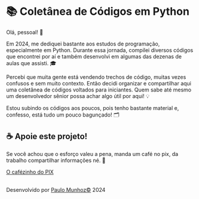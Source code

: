 <!DOCTYPE html>
<html lang="en">
<head>
    <meta charset="UTF-8">
    <meta name="viewport" content="width=device-width, initial-scale=1.0">
    <title>Coletânea de Códigos Python</title>
</head>
<body>
    <h1>📚 Coletânea de Códigos em Python</h1>
    <p>
        Olá, pessoal! 👋
    </p>
    <p>
        Em 2024, me dediquei bastante aos estudos de programação, especialmente em Python. 
        Durante essa jornada, compilei diversos códigos que encontrei por aí e também desenvolvi 
        em algumas das dezenas de aulas que assisti. 🎓
    </p>
    <p>
        Percebi que muita gente está vendendo trechos de código, muitas vezes confusos e sem muito contexto. 
        Então decidi organizar e compartilhar aqui uma coletânea de códigos voltados para iniciantes. 
        Quem sabe até mesmo um desenvolvedor sênior possa achar algo útil por aqui! 💡
    </p>
    <p>
        Estou subindo os códigos aos poucos, pois tenho bastante material e, confesso, está tudo um pouco bagunçado! 🗂️
    </p>
    <h2>☕ Apoie este projeto!</h2>
    <p>
        Se você achou que o esforço valeu a pena, manda um café no pix, da trabalho compartilhar informações né. 🙏
    </p>
    <footer>
                <p class="cafezinho">
                    <a href="https://nubank.com.br/cobrar/4dtz7/663387e0-56a7-4ce4-9184-1bc4617a075e" title="Se preferir pelo PIX!">O cafézinho do PIX</a>
                </p>
                <br>
                <span class="copy">Desenvolvido por <a href="mailto:paulo@mws.app.br?subject=Contato através GitHub">Paulo Munhoz&#0169</a> 2024</span>
            </div>
        </div>
    </footer>
</body>
</html>


